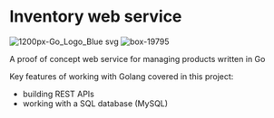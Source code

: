 # Inventory web service
![1200px-Go_Logo_Blue svg](https://user-images.githubusercontent.com/3188163/124323223-9a42be80-db89-11eb-9447-754a9ab7862f.png)
![box-19795](https://user-images.githubusercontent.com/3188163/124323208-957e0a80-db89-11eb-87aa-fc7a5b331115.png)

A proof of concept web service for managing products written in Go

Key features of working with Golang covered in this project:
* building REST APIs
* working with a SQL database (MySQL)
